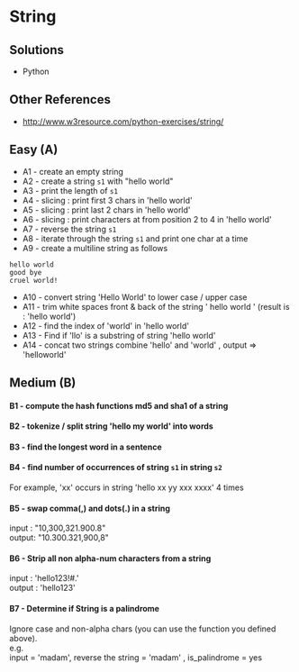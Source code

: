 <link rel='stylesheet' href='assets/css/main.css'/>

# String

## Solutions
- Python

## Other References
- http://www.w3resource.com/python-exercises/string/

## Easy (A)
* A1 - create an empty string
* A2 - create a string `s1` with "hello world"
* A3 - print the length of `s1`
* A4 - slicing : print first 3 chars in 'hello world'
* A5 - slicing : print last 2 chars in 'hello world'
* A6 - slicing : print characters at from position 2 to 4 in 'hello world'
* A7 - reverse the string `s1`
* A8 - iterate through the string `s1` and print one char at a time
* A9 - create a multiline string as follows
```
hello world
good bye
cruel world!
```
* A10 - convert string 'Hello World' to lower case / upper case
* A11 - trim white spaces front & back of the string '  hello world  '  (result is : 'hello world')
* A12 - find the index of 'world' in 'hello world'
* A13 - Find if 'llo' is a substring of string 'hello world'
* A14 - concat two strings
combine 'hello' and 'world' , output => 'helloworld'

## Medium (B)

#### B1 - compute the hash functions md5 and sha1 of a string

#### B2 - tokenize / split string 'hello my world' into words

#### B3 - find the longest word in a sentence

#### B4 - find number of occurrences of string `s1` in string `s2`  
For example, 'xx' occurs in string 'hello xx yy xxx xxxx' 4 times

#### B5 - swap comma(,) and dots(.) in a string
input : "10,300,321.900.8"  
output: "10.300.321,900,8"

#### B6 - Strip all non alpha-num characters from a string
input : 'hello123!#.'   
output : 'hello123'

#### B7 - Determine if String is a palindrome
Ignore case and non-alpha chars (you can use the function you defined above).  
e.g.  
input = 'madam', reverse the string = 'madam' ,  is_palindrome = yes
